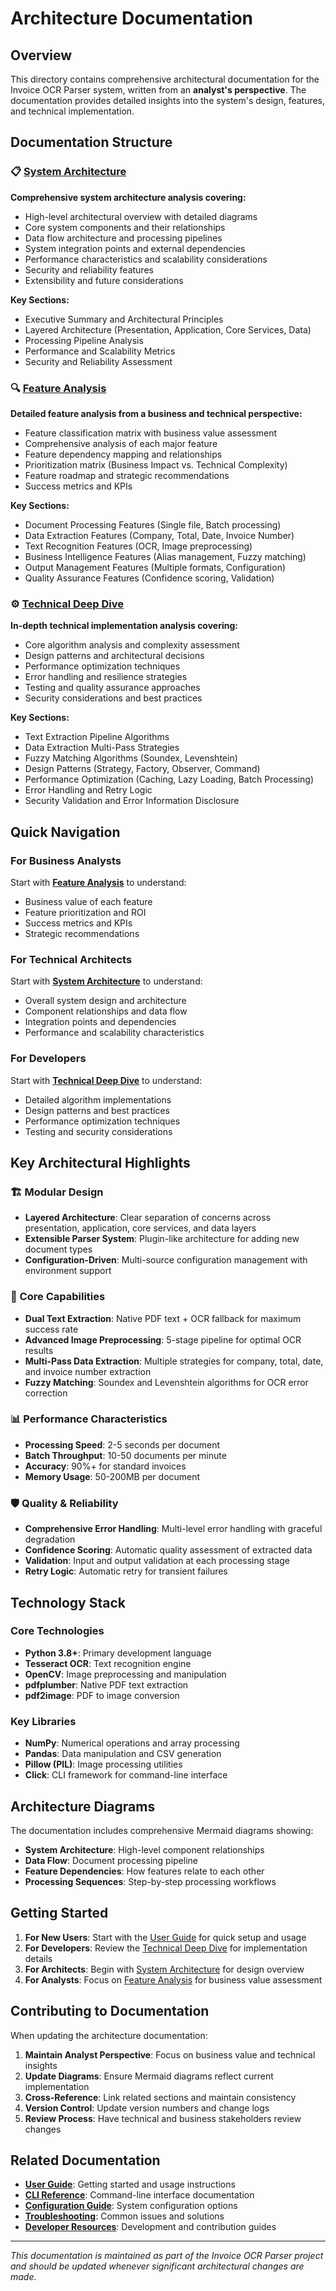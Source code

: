 # Architecture Documentation

## Overview

This directory contains comprehensive architectural documentation for the Invoice OCR Parser system, written from an **analyst's perspective**. The documentation provides detailed insights into the system's design, features, and technical implementation.

## Documentation Structure

### 📋 [System Architecture](./system_architecture.md)
**Comprehensive system architecture analysis covering:**
- High-level architectural overview with detailed diagrams
- Core system components and their relationships
- Data flow architecture and processing pipelines
- System integration points and external dependencies
- Performance characteristics and scalability considerations
- Security and reliability features
- Extensibility and future considerations

**Key Sections:**
- Executive Summary and Architectural Principles
- Layered Architecture (Presentation, Application, Core Services, Data)
- Processing Pipeline Analysis
- Performance and Scalability Metrics
- Security and Reliability Assessment

### 🔍 [Feature Analysis](./feature_analysis.md)
**Detailed feature analysis from a business and technical perspective:**
- Feature classification matrix with business value assessment
- Comprehensive analysis of each major feature
- Feature dependency mapping and relationships
- Prioritization matrix (Business Impact vs. Technical Complexity)
- Feature roadmap and strategic recommendations
- Success metrics and KPIs

**Key Sections:**
- Document Processing Features (Single file, Batch processing)
- Data Extraction Features (Company, Total, Date, Invoice Number)
- Text Recognition Features (OCR, Image preprocessing)
- Business Intelligence Features (Alias management, Fuzzy matching)
- Output Management Features (Multiple formats, Configuration)
- Quality Assurance Features (Confidence scoring, Validation)

### ⚙️ [Technical Deep Dive](./technical_deep_dive.md)
**In-depth technical implementation analysis covering:**
- Core algorithm analysis and complexity assessment
- Design patterns and architectural decisions
- Performance optimization techniques
- Error handling and resilience strategies
- Testing and quality assurance approaches
- Security considerations and best practices

**Key Sections:**
- Text Extraction Pipeline Algorithms
- Data Extraction Multi-Pass Strategies
- Fuzzy Matching Algorithms (Soundex, Levenshtein)
- Design Patterns (Strategy, Factory, Observer, Command)
- Performance Optimization (Caching, Lazy Loading, Batch Processing)
- Error Handling and Retry Logic
- Security Validation and Error Information Disclosure

## Quick Navigation

### For Business Analysts
Start with **[Feature Analysis](./feature_analysis.md)** to understand:
- Business value of each feature
- Feature prioritization and ROI
- Success metrics and KPIs
- Strategic recommendations

### For Technical Architects
Start with **[System Architecture](./system_architecture.md)** to understand:
- Overall system design and architecture
- Component relationships and data flow
- Integration points and dependencies
- Performance and scalability characteristics

### For Developers
Start with **[Technical Deep Dive](./technical_deep_dive.md)** to understand:
- Detailed algorithm implementations
- Design patterns and best practices
- Performance optimization techniques
- Testing and security considerations

## Key Architectural Highlights

### 🏗️ Modular Design
- **Layered Architecture**: Clear separation of concerns across presentation, application, core services, and data layers
- **Extensible Parser System**: Plugin-like architecture for adding new document types
- **Configuration-Driven**: Multi-source configuration management with environment support

### 🔧 Core Capabilities
- **Dual Text Extraction**: Native PDF text + OCR fallback for maximum success rate
- **Advanced Image Preprocessing**: 5-stage pipeline for optimal OCR results
- **Multi-Pass Data Extraction**: Multiple strategies for company, total, date, and invoice number extraction
- **Fuzzy Matching**: Soundex and Levenshtein algorithms for OCR error correction

### 📊 Performance Characteristics
- **Processing Speed**: 2-5 seconds per document
- **Batch Throughput**: 10-50 documents per minute
- **Accuracy**: 90%+ for standard invoices
- **Memory Usage**: 50-200MB per document

### 🛡️ Quality & Reliability
- **Comprehensive Error Handling**: Multi-level error handling with graceful degradation
- **Confidence Scoring**: Automatic quality assessment of extracted data
- **Validation**: Input and output validation at each processing stage
- **Retry Logic**: Automatic retry for transient failures

## Technology Stack

### Core Technologies
- **Python 3.8+**: Primary development language
- **Tesseract OCR**: Text recognition engine
- **OpenCV**: Image preprocessing and manipulation
- **pdfplumber**: Native PDF text extraction
- **pdf2image**: PDF to image conversion

### Key Libraries
- **NumPy**: Numerical operations and array processing
- **Pandas**: Data manipulation and CSV generation
- **Pillow (PIL)**: Image processing utilities
- **Click**: CLI framework for command-line interface

## Architecture Diagrams

The documentation includes comprehensive Mermaid diagrams showing:
- **System Architecture**: High-level component relationships
- **Data Flow**: Document processing pipeline
- **Feature Dependencies**: How features relate to each other
- **Processing Sequences**: Step-by-step processing workflows

## Getting Started

1. **For New Users**: Start with the [User Guide](../user_guide/) for quick setup and usage
2. **For Developers**: Review the [Technical Deep Dive](./technical_deep_dive.md) for implementation details
3. **For Architects**: Begin with [System Architecture](./system_architecture.md) for design overview
4. **For Analysts**: Focus on [Feature Analysis](./feature_analysis.md) for business value assessment

## Contributing to Documentation

When updating the architecture documentation:

1. **Maintain Analyst Perspective**: Focus on business value and technical insights
2. **Update Diagrams**: Ensure Mermaid diagrams reflect current implementation
3. **Cross-Reference**: Link related sections and maintain consistency
4. **Version Control**: Update version numbers and change logs
5. **Review Process**: Have technical and business stakeholders review changes

## Related Documentation

- **[User Guide](../user_guide/)**: Getting started and usage instructions
- **[CLI Reference](../user_guide/cli_reference.md)**: Command-line interface documentation
- **[Configuration Guide](../user_guide/configuration.md)**: System configuration options
- **[Troubleshooting](../user_guide/troubleshooting.md)**: Common issues and solutions
- **[Developer Resources](../developer/)**: Development and contribution guides

---

*This documentation is maintained as part of the Invoice OCR Parser project and should be updated whenever significant architectural changes are made.*
